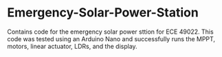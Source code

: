 # Emergency-Solar-Power-Station

Contains code for the emergency solar power sttion for ECE 49022. 
This code was tested using an Arduino Nano and successfully runs the MPPT, motors, linear actuator, LDRs, and the display. 
